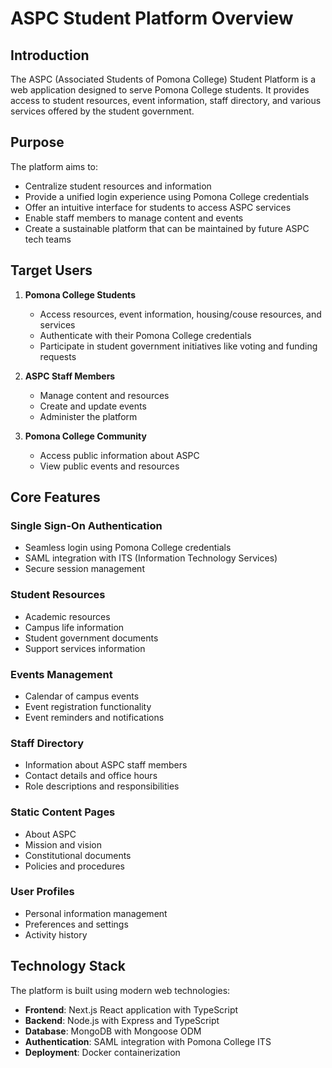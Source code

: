 # ASPC Student Platform Overview

## Introduction

The ASPC (Associated Students of Pomona College) Student Platform is a web application designed to serve Pomona College students. It provides access to student resources, event information, staff directory, and various services offered by the student government.

## Purpose

The platform aims to:
- Centralize student resources and information
- Provide a unified login experience using Pomona College credentials
- Offer an intuitive interface for students to access ASPC services
- Enable staff members to manage content and events
- Create a sustainable platform that can be maintained by future ASPC tech teams

## Target Users

1. **Pomona College Students**
   - Access resources, event information, housing/couse resources, and services
   - Authenticate with their Pomona College credentials
   - Participate in student government initiatives like voting and funding requests

2. **ASPC Staff Members**
   - Manage content and resources
   - Create and update events
   - Administer the platform

3. **Pomona College Community**
   - Access public information about ASPC
   - View public events and resources

## Core Features

### Single Sign-On Authentication
- Seamless login using Pomona College credentials
- SAML integration with ITS (Information Technology Services)
- Secure session management

### Student Resources
- Academic resources
- Campus life information
- Student government documents
- Support services information

### Events Management
- Calendar of campus events
- Event registration functionality
- Event reminders and notifications

### Staff Directory
- Information about ASPC staff members
- Contact details and office hours
- Role descriptions and responsibilities

### Static Content Pages
- About ASPC
- Mission and vision
- Constitutional documents
- Policies and procedures

### User Profiles
- Personal information management
- Preferences and settings
- Activity history

## Technology Stack

The platform is built using modern web technologies:

- **Frontend**: Next.js React application with TypeScript
- **Backend**: Node.js with Express and TypeScript
- **Database**: MongoDB with Mongoose ODM
- **Authentication**: SAML integration with Pomona College ITS
- **Deployment**: Docker containerization

